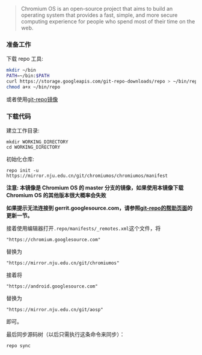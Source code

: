 > Chromium OS is an open-source project that aims to build an operating system that provides a fast, simple, and more secure computing experience for people who spend most of their time on the web.

### 准备工作

下载 repo 工具:

```bash
mkdir ~/bin
PATH=~/bin:$PATH
curl https://storage.googleapis.com/git-repo-downloads/repo > ~/bin/repo
chmod a+x ~/bin/repo
```

或者使用[git-repo镜像](https://mirror.nju.edu.cn/help/git-repo/)

### 下载代码

建立工作目录:

```
mkdir WORKING_DIRECTORY
cd WORKING_DIRECTORY
```

初始化仓库:

```
repo init -u https://mirror.nju.edu.cn/git/chromiumos/chromiumos/manifest
```

**注意: 本镜像是 Chromium OS 的 master 分支的镜像，如果使用本镜像下载 Chromium OS 的其他版本很大概率会失败**

**如果提示无法连接到 gerrit.googlesource.com，请参照[git-repo的帮助页面](/help/git-repo)的更新一节。**

接着使用编辑器打开`.repo/manifests/_remotes.xml`这个文件，将

```
"https://chromium.googlesource.com"
```

替换为

```
"https://mirror.nju.edu.cn/git/chromiumos"
```

接着将

```
"https://android.googlesource.com"
```

替换为

```
"https://mirror.nju.edu.cn/git/aosp"
```

即可。

最后同步源码树（以后只需执行这条命令来同步）：

```
repo sync
```